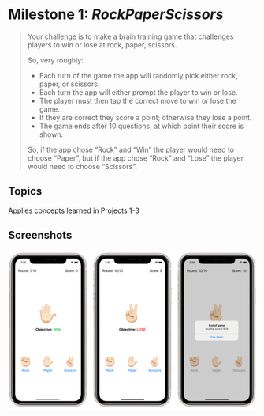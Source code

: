 # Milestone 1: *RockPaperScissors*

> Your challenge is to make a brain training game that challenges players to win or lose at rock, paper, scissors.
> 
> So, very roughly:
> 
> - Each turn of the game the app will randomly pick either rock, paper, or scissors.
> - Each turn the app will either prompt the player to win or lose.
> - The player must then tap the correct move to win or lose the game.
> - If they are correct they score a point; otherwise they lose a point.
> - The game ends after 10 questions, at which point their score is shown.
> 
> So, if the app chose “Rock” and “Win” the player would need to choose “Paper”, but if the app chose “Rock” and “Lose” the player would need to choose “Scissors”.


## Topics

Applies concepts learned in Projects 1-3


## Screenshots

![Screenshots](Screenshots/Combined.png)